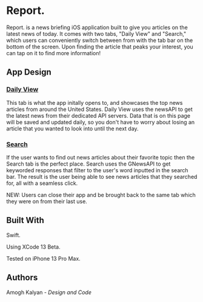 # Report.

Report. is a news briefing iOS application built to give you articles on the latest news of today. It comes with two tabs, "Daily View" and "Search," which users can conveniently switch between from with the tab bar on the bottom of the screen. Upon finding the article that peaks your interest, you can tap on it to find more information!

## App Design

### <ins> Daily View </ins>

This tab is what the app initally opens to, and showcases the top news articles from around the United States. Daily View uses the newsAPI to get the latest news from their dedicated API servers. Data that is on this page will be saved and updated daily, so you don't have to worry about losing an article that you wanted to look into until the next day.

### <ins> Search </ins>

If the user wants to find out news articles about their favorite topic then the Search tab is the perfect place. Search uses the GNewsAPI to get keyworded responses that filter to the user's word inputted in the search bar. The result is the user being able to see news articles that they searched for, all with a seamless click.

NEW:
Users can close their app and be brought back to the same tab which they were on from their last use.




## Built With

Swift. 

Using XCode 13 Beta.

Tested on iPhone 13 Pro Max.

## Authors

Amogh Kalyan - *Design and Code*
